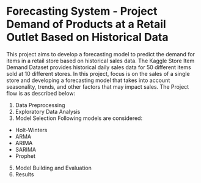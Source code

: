 # Forecasting System - Project Demand of Products at a Retail Outlet Based on Historical Data
This project aims to develop a forecasting model to predict the demand for items in a retail store based on historical sales data. The Kaggle Store Item Demand Dataset provides historical daily sales data for 50 different items sold at 10 different stores. In this project, focus is on the sales of a single store and developing a forecasting model that takes into account seasonality, trends, and other factors that may impact sales.
The Project flow is as described below:
1. Data Preprocessing
2. Exploratory Data Analysis
3. Model Selection
Following models are considered:
* Holt-Winters
* ARMA
* ARIMA
* SARIMA
* Prophet
5. Model Building and Evaluation
6. Results
